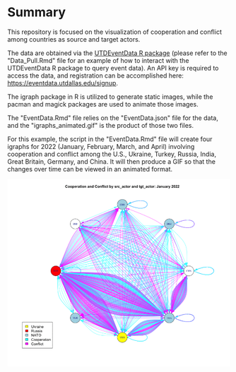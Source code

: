 # Summary

This repository is focused on the visualization of cooperation and conflict among countries as source and target actors. 

The data are obtained via the [UTDEventData R package](https://github.com/KateHyoung/UTDEventData) (please refer to the "Data_Pull.Rmd" file for an example of how to interact with the UTDEventData R package to query event data). An API key is required to access the data, and registration can be accomplished here: https://eventdata.utdallas.edu/signup.

The igraph package in R is utilized to generate static images, while the pacman and magick packages are used to animate those images.

The "EventData.Rmd" file relies on the "EventData.json" file for the data, and the "igraphs_animated.gif" is the product of those two files.

For this example, the script in the "EventData.Rmd" file will create four igraphs for 2022 (January, February, March, and April) involving cooperation and conflict among the U.S., Ukraine, Turkey, Russia, India, Great Britain, Germany, and China. It will then produce a GIF so that the changes over time can be viewed in an animated format.

![image](https://github.com/eventdata/igraph/blob/a7440a100e66c953dd5a97255d3834562badf355/igraphs_animated.gif)
